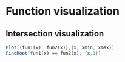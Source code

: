 # Function visualization
## Intersection visualization
```mathematica
Plot[{fun1(x), fun2(x)},{x, xmin, xmax}]
FindRoot[fun1(x) == fun2(x), {x,1}]
```